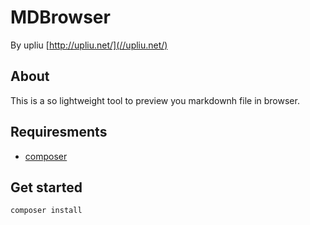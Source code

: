 # MDBrowser

By upliu [http://upliu.net/](//upliu.net/)

## About

This is a so lightweight tool to preview you markdownh file in browser.

## Requiresments

* [composer](//getcomposer.org/)

## Get started

```
composer install
```

